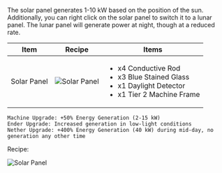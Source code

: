 The solar panel generates 1-10 kW based on the position of the sun. Additionally, you can right click on the solar panel to switch it to a lunar panel. The lunar panel will generate power at night, though at a reduced rate.

| Item | Recipe | Items |
|------|--------|-------|
| Solar Panel | ![Solar Panel](https://cdn.discordapp.com/attachments/739536694398812230/879392368753786950/solar_panel.png) | <ul><li>x4 Conductive Rod</li><li>x3 Blue Stained Glass</li><li>x1 Daylight Detector</li><li>x1 Tier 2 Machine Frame</li></ul> |

```
Machine Upgrade: +50% Energy Generation (2-15 kW)
Ender Upgrade: Increased generation in low-light conditions
Nether Upgrade: +400% Energy Generation (40 kW) during mid-day, no generation any other time
```

Recipe:

![Solar Panel](https://cdn.discordapp.com/attachments/739536694398812230/879392368753786950/solar_panel.png)